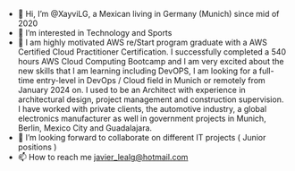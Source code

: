 - 👋 Hi, I’m @XayviLG, a Mexican living in Germany (Munich) since mid of 2020
- 👀 I’m interested in Technology and Sports 
- 🌱 I am highly motivated AWS re/Start program graduate with a AWS Certified Cloud Practitioner Certification. 
I successfully completed a 540 hours AWS Cloud Computing Bootcamp and I am very excited about the new skills that I am learning including DevOPS, I am looking for a full-time entry-level in DevOps / Cloud field in Munich or remotely from January 2024 on. 
I used to be an Architect with experience in architectural design, project management and construction supervision. I have worked with private clients, the automotive industry, a global   electronics manufacturer as well in government projects in Munich, Berlin, Mexico City and Guadalajara.
- 💞️ I’m looking forward to collaborate on different IT projects ( Junior positions )
- 📫 How to reach me javier_lealg@hotmail.com

